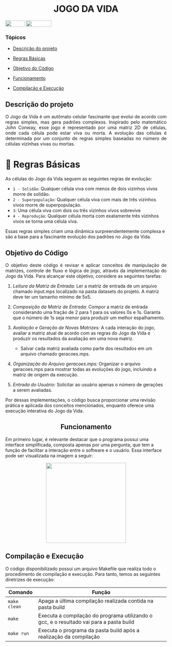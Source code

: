 <h1 align="center"> JOGO DA VIDA </h1>

</div>

<div style="display: inline-block;">
<img align="center" height="20px" width="60px" src="https://img.shields.io/badge/C%2B%2B-00599C?style=for-the-badge&logo=c%2B%2B&logoColor=white"/> 
<img align="center" height="20px" width="80px" src="https://img.shields.io/badge/Made%20for-VSCode-1f425f.svg"/> 
</a> 
</div>



### Tópicos 

- [Descrição do projeto](#descrição-do-projeto)

- [Regras Básicas](#regras-básicas)

- [Objetivo do Código](#objetivo-do-código)
  
- [Funcionamento](#funcionamento)


- [Compilação e Execução](#compilação-e-execução)

## Descrição do projeto 

<p align="justify">
 O Jogo da Vida é um autômato celular fascinante que evolui de acordo com regras simples, mas gera padrões complexos. Inspirado pelo matemático John Conway, esse jogo é representado por uma matriz 2D de células, onde cada célula pode estar viva ou morta. A evolução das células é determinada por um conjunto de regras simples baseadas no número de células vizinhas vivas ou mortas.

 # :hammer: Regras Básicas
 As células do Jogo da Vida seguem as seguintes regras de evolução:
- `1 - Solidão`: Qualquer célula viva com menos de dois vizinhos vivos morre de solidão.
- `2 - Superpopulação`: Qualquer célula viva com mais de três vizinhos vivos morre de superpopulação.
- `3`: Uma célula viva com dois ou três vizinhos vivos sobrevive
- `4 - Reprodução`: Qualquer célula morta com exatamente três vizinhos vivos se torna uma célula viva.

  
Essas regras simples criam uma dinâmica surpreendentemente complexa e são a base para a fascinante evolução dos padrões no Jogo da Vida.

## Objetivo do Código
<p align="justify">
O objetivo deste código é revisar e aplicar conceitos de manipulação de matrizes, controle de fluxo e lógica de jogo, através da implementação do Jogo da Vida. Para alcançar este objetivo, considere as seguintes tarefas:
 
1. *Leitura da Matriz de Entrada:* Ler a matriz de entrada de um arquivo chamado input.mps localizado na pasta datasets do projeto. A matriz deve ter um tamanho mínimo de 5x5.
   
2. *Composição da Matriz de Entrada:* Compor a matriz de entrada considerando uma fração de 2 para 1 para os valores 0s e 1s. Garanta que o número de 1s seja menor para produzir um melhor espalhamento.
   
3. *Avaliação e Geração de Novas Matrizes:* A cada interação do jogo, avaliar a matriz atual de acordo com as regras do Jogo da Vida e produzir os resultados da avaliação em uma nova matriz.
      - Salvar cada matriz avaliada como parte dos resultados em um arquivo chamado geracoes.mps.
  
4. *Organização do Arquivo geracoes.mps:* Organizar o arquivo geracoes.mps para mostrar todas as evoluções do jogo, incluindo a matriz de origem da execução.
   
5. *Entrada do Usuário:* Solicitar ao usuário apenas o número de gerações a serem avaliadas.

Por dessas implementações, o código busca proporcionar uma revisão prática e aplicada dos conceitos mencionados, enquanto oferece uma execução interativa do Jogo da Vida.

<h2 align="center"> Funcionamento </h2>
      <p>
Em primeiro lugar, é relevante destacar que o programa possui uma interface simplificada, composta apenas por uma pergunta, que tem a função de facilitar a interação entre o software e o usuário. Essa interface pode ser visualizada na imagem a seguir:
  <p align="center">
  <img height="250rem" src="/imgs/menu.png">
          </p>

## Compilação e Execução

O código disponibilizado possui um arquivo Makefile que realiza todo o procedimento de compilação e execução. Para tanto, temos as seguintes diretrizes de execução:

       
| Comando                |  Função                                                                                           |                     
| -----------------------| ------------------------------------------------------------------------------------------------- |
|  `make clean`          | Apaga a última compilação realizada contida na pasta build                                        |
|  `make`                | Executa a compilação do programa utilizando o gcc, e o resultado vai para a pasta build           |
|  `make run`            | Executa o programa da pasta build após a realização da compilação                                 |
